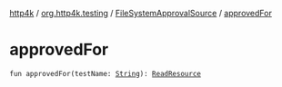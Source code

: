 [http4k](../../index.md) / [org.http4k.testing](../index.md) / [FileSystemApprovalSource](index.md) / [approvedFor](./approved-for.md)

# approvedFor

`fun approvedFor(testName: `[`String`](https://kotlinlang.org/api/latest/jvm/stdlib/kotlin/-string/index.html)`): `[`ReadResource`](../-read-resource/index.md)